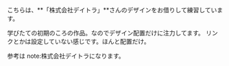 こちらは、**「株式会社デイトラ」**さんのデザインをお借りして練習しています。

学びたての初期のころの作品。なのでデザイン配置だけに注力してます。
リンクとかは設定していない感じです。ほんと配置だけ。

参考は
note:株式会社デイトラになります。


